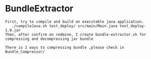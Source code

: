 BundleExtractor
===============
	First, try to compile and build an executable java application.  
       ./compileJava.sh test_deploy/ src/main/Main.java test_deploy-1.0.jar  
    Then, after confirm on redmine, I create bundle-extractor.sh for compressing and decompressing jar bundle  
    
    There is 2 ways to compressing bundle ,please check in Bundle_Compressor/

